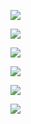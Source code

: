 ![](https://molmin.github.io/problem/images/lzy.jpg)

![](https://molmin.github.io/problem/images/zl.jpeg)

![](https://molmin.github.io/problem/images/yyf.jpg)

![](https://molmin.github.io/problem/images/cdx.webp)

![](https://molmin.github.io/problem/images/cdx.png)

![](https://molmin.github.io/problem/images/hzg.jpg)
